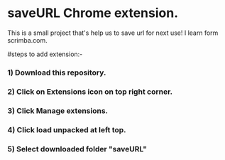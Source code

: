 # saveURL Chrome extension.

This is a small project that's help us to save url for next use!
I learn form scrimba.com.

#steps to add extension:-
### 1) Download this repository.
### 2) Click on Extensions icon on top right corner.
### 3) Click Manage extensions.
### 4) Click load unpacked at left top.
### 5) Select downloaded folder "saveURL"
